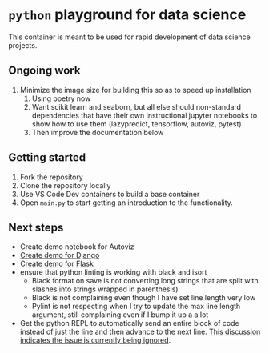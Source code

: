 <!-- markdownlint-disable MD029 -->

# `python` playground for data science

This container is meant to be used for rapid development of data science projects.

## Ongoing work

1. Minimize the image size for building this so as to speed up installation
   1. Using poetry now
   2. Want scikit learn and seaborn, but all else should non-standard dependencies that have their own instructional jupyter notebooks to show how to use them (lazypredict, tensorflow, autoviz, pytest)
   3. Then improve the documentation below

## Getting started

1. Fork the repository
2. Clone the repository locally
3. Use VS Code Dev containers to build a base container
4. Open `main.py` to start getting an introduction to the functionality.

## Next steps

- Create demo notebook for Autoviz
- [Create demo for Django](https://code.visualstudio.com/docs/python/tutorial-django)
- [Create demo for Flask](https://code.visualstudio.com/docs/python/tutorial-flask)
- ensure that python linting is working with black and isort
  - Black format on save is not converting long strings that are split with slashes into strings wrapped in parenthesis)
  - Black is not complaining even though I have set line length very low
  - Pylint is not respecting when I try to update the max line length argument, still complaining even if I bump it up a a lot
- Get the python REPL to automatically send an entire block of code instead of just the line and then advance to the next line. [This discussion indicates the issue is currently being ignored](https://github.com/microsoft/vscode-python/issues/18105).
